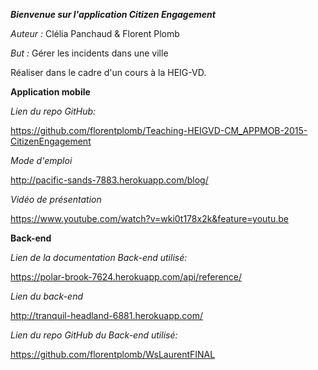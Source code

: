

***Bienvenue sur l'application Citizen Engagement***

*Auteur :* Clélia Panchaud & Florent Plomb

*But :* Gérer les incidents dans une ville

Réaliser dans le cadre d'un cours à la HEIG-VD.

**Application mobile**

*Lien du repo GitHub:*

https://github.com/florentplomb/Teaching-HEIGVD-CM_APPMOB-2015-CitizenEngagement

*Mode d'emploi*

http://pacific-sands-7883.herokuapp.com/blog/

*Vidéo de présentation*

https://www.youtube.com/watch?v=wki0t178x2k&feature=youtu.be

**Back-end**

*Lien de la documentation Back-end utilisé:*

https://polar-brook-7624.herokuapp.com/api/reference/

*Lien du back-end*

http://tranquil-headland-6881.herokuapp.com/

*Lien du repo GitHub du Back-end utilisé:*

https://github.com/florentplomb/WsLaurentFINAL
